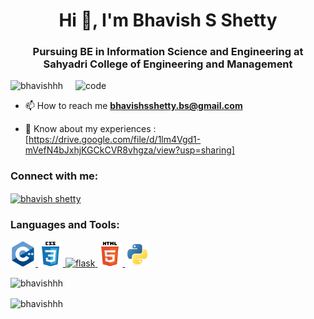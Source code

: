 
<h1 align="center">Hi 👋, I'm Bhavish S Shetty</h1>
<h3 align="center">Pursuing BE in Information Science and Engineering at Sahyadri College of Engineering and Management</h3>
<img align="right" alt="code" width="400" src="https://user-images.githubusercontent.com/55389276/140866485-8fb1c876-9a8f-4d6a-98dc-08c4981eaf70.gif">

<p align="left"> <img src="https://komarev.com/ghpvc/?username=bhavishhh&label=Profile%20views&color=0e75b6&style=flat" alt="bhavishhh" /> </p>

- 📫 How to reach me **bhavishsshetty.bs@gmail.com**

- 📄 Know about my experiences :<br> [https://drive.google.com/file/d/1lm4Vgd1-mVefN4bJxhjKGCkCVR8vhgza/view?usp=sharing]

<h3 align="left">Connect with me:</h3>
<p align="left">
<a href="https://linkedin.com/in/bhavish shetty" target="blank"><img align="center" src="https://raw.githubusercontent.com/rahuldkjain/github-profile-readme-generator/master/src/images/icons/Social/linked-in-alt.svg" alt="bhavish shetty" height="30" width="40" /></a>
</p>

<h3 align="left">Languages and Tools:</h3>
<p align="left"> <a href="https://www.w3schools.com/cpp/" target="_blank" rel="noreferrer"> <img src="https://raw.githubusercontent.com/devicons/devicon/master/icons/cplusplus/cplusplus-original.svg" alt="cplusplus" width="40" height="40"/> </a> <a href="https://www.w3schools.com/css/" target="_blank" rel="noreferrer"> <img src="https://raw.githubusercontent.com/devicons/devicon/master/icons/css3/css3-original-wordmark.svg" alt="css3" width="40" height="40"/> </a> <a href="https://flask.palletsprojects.com/" target="_blank" rel="noreferrer"> <img src="https://www.vectorlogo.zone/logos/pocoo_flask/pocoo_flask-icon.svg" alt="flask" width="40" height="40"/> </a> <a href="https://www.w3.org/html/" target="_blank" rel="noreferrer"> <img src="https://raw.githubusercontent.com/devicons/devicon/master/icons/html5/html5-original-wordmark.svg" alt="html5" width="40" height="40"/> </a> <a href="https://www.python.org" target="_blank" rel="noreferrer"> <img src="https://raw.githubusercontent.com/devicons/devicon/master/icons/python/python-original.svg" alt="python" width="40" height="40"/> </a> </p>

<p><img align="center" src="https://github-readme-stats.vercel.app/api/top-langs?username=bhavishhh&show_icons=true&locale=en&layout=compact" alt="bhavishhh" /></p>

<p><img align="center" src="https://github-readme-streak-stats.herokuapp.com/?user=bhavishhh&" alt="bhavishhh" /></p>

